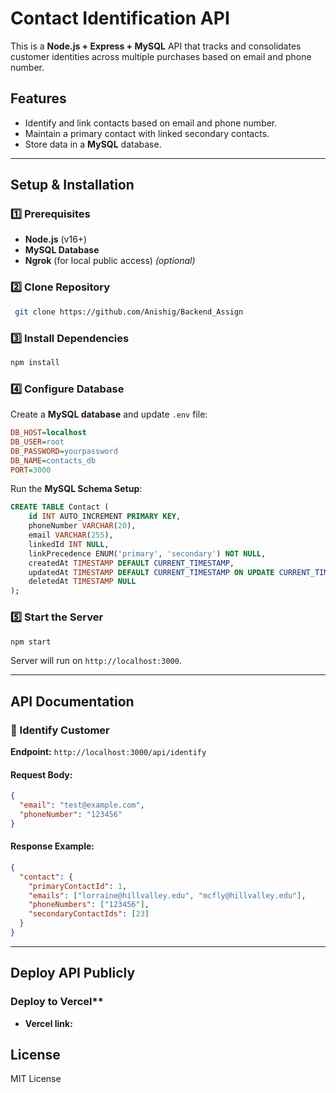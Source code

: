 # Contact Identification API

This is a **Node.js + Express + MySQL** API that tracks and consolidates customer identities across multiple purchases based on email and phone number.

## Features
- Identify and link contacts based on email and phone number.
- Maintain a primary contact with linked secondary contacts.
- Store data in a **MySQL** database.

---

## Setup & Installation

### 1️⃣ Prerequisites
- **Node.js** (v16+)
- **MySQL Database**
- **Ngrok** (for local public access) *(optional)*

### 2️⃣ Clone Repository
```sh
 git clone https://github.com/Anishig/Backend_Assign
```

### 3️⃣ Install Dependencies
```sh
npm install
```

### 4️⃣ Configure Database
Create a **MySQL database** and update `.env` file:

```ini
DB_HOST=localhost
DB_USER=root
DB_PASSWORD=yourpassword
DB_NAME=contacts_db
PORT=3000
```

Run the **MySQL Schema Setup**:
```sql
CREATE TABLE Contact (
    id INT AUTO_INCREMENT PRIMARY KEY,
    phoneNumber VARCHAR(20),
    email VARCHAR(255),
    linkedId INT NULL,
    linkPrecedence ENUM('primary', 'secondary') NOT NULL,
    createdAt TIMESTAMP DEFAULT CURRENT_TIMESTAMP,
    updatedAt TIMESTAMP DEFAULT CURRENT_TIMESTAMP ON UPDATE CURRENT_TIMESTAMP,
    deletedAt TIMESTAMP NULL
);
```

### 5️⃣ Start the Server
```sh
npm start
```
Server will run on `http://localhost:3000`.

---

## API Documentation

### 🔹 Identify Customer
**Endpoint:** `http://localhost:3000/api/identify`

#### **Request Body:**
```json
{
  "email": "test@example.com",
  "phoneNumber": "123456"
}
```

#### **Response Example:**
```json
{
  "contact": {
    "primaryContactId": 1,
    "emails": ["lorraine@hillvalley.edu", "mcfly@hillvalley.edu"],
    "phoneNumbers": ["123456"],
    "secondaryContactIds": [23]
  }
}
```

---

## Deploy API Publicly

###  Deploy to Vercel**
- **Vercel link:**  

## License
MIT License

